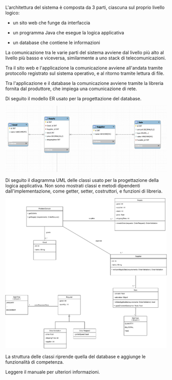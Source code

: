 L'architettura del sistema è composta da 3 parti, ciascuna sul proprio livello logico:

- un sito web che funge da interfaccia

- un programma Java che esegue la logica applicativa

- un database che contiene le informazioni

La comunicazione tra le varie parti del sistema avviene dal livello più alto al livello più basso e viceversa, similarmente a uno stack di telecomunicazioni.

Tra il sito web e l'applicazione la comunicazione avviene all'andata tramite protocollo registrato sul sistema operativo, e al ritorno tramite lettura di file. 

Tra l'applicazione e il database la comunicazione avviene tramite la libreria fornita dal produttore, che impiega una comunicazione di rete.

Di seguito il modello ER usato per la progettazione del database.

![](doc/ER.PNG)



Di seguito il diagramma UML delle classi usato per la progettazione della logica applicativa. Non sono mostrati classi e metodi dipendenti dall'implementazione, come getter, setter, costruttori, e funzioni di libreria.

![](doc/classi.png)

La struttura delle classi riprende quella del database e aggiunge le funzionalità di competenza.

Leggere il manuale per ulteriori informazioni.
